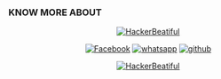  
### KNOW MORE ABOUT
<p align="center"><a href="https://github.com/HackerBeatiful"><img title="HackerBeatiful" src="https://github-readme-stats.vercel.app/api?username=HackerBeatiful&show_icons=true&include_all_commits=true&theme=chartreuse-dark&cache_seconds=3200"></a>
</p>

<p align="center">
<a href="https://www.facebook.com/akuninibot"><img title="Facebook" src="https://img.shields.io/badge/Facebook-black?style=for-the-badge&logo=Facebook"></a>
<a href="https://wa.me/6285811309493"><img title="whatsapp" src="https://img.shields.io/badge/whatsapp-black?style=for-the-badge&logo=whatsapp"></a>
<a href="https://github.com/HackerBeatiful"><img title="github" src="https://img.shields.io/badge/github-black?style=for-the-badge&logo=github"></a>
<p align="center"></p>

<p align="center">
<a href="https://github.com/HackerBeatiful"><img title="HackerBeatiful" src="https://github-readme-stats.vercel.app/api/top-langs/?username=HackerBeatiful&layout=compact"></a>
</p>
